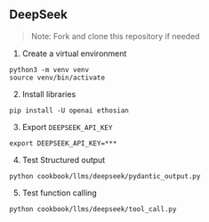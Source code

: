 ## DeepSeek

> Note: Fork and clone this repository if needed

1. Create a virtual environment

```shell
python3 -m venv venv
source venv/bin/activate
```

2. Install libraries

```shell
pip install -U openai ethosian
```

3. Export `DEEPSEEK_API_KEY`

```shell
export DEEPSEEK_API_KEY=***
```

4. Test Structured output

```shell
python cookbook/llms/deepseek/pydantic_output.py
```

5. Test function calling

```shell
python cookbook/llms/deepseek/tool_call.py
```
